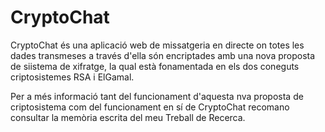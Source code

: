 
# CryptoChat
CryptoChat és una aplicació web de missatgeria en directe on totes les dades transmeses a través d'ella són encriptades amb una nova proposta de siistema de xifratge, la qual està fonamentada en els dos coneguts criptosistemes RSA i ElGamal. 

Per a més informació tant del funcionament d'aquesta nva proposta de criptosistema com del funcionament en sí de CryptoChat recomano consultar la memòria escrita del meu Treball de Recerca.



<!--
<p align="center">
  <img width="180" src="https://github.com/martibatista03/CryptoChat/blob/master/public/imatges/icono-pestanya.png" alt="CryptoChat"/>
</p> 
-->
